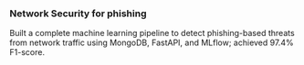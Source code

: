 ### Network Security for phishing 

Built a complete machine learning pipeline to detect phishing-based threats from network traffic using MongoDB, FastAPI, and MLflow; achieved 97.4% F1-score.
